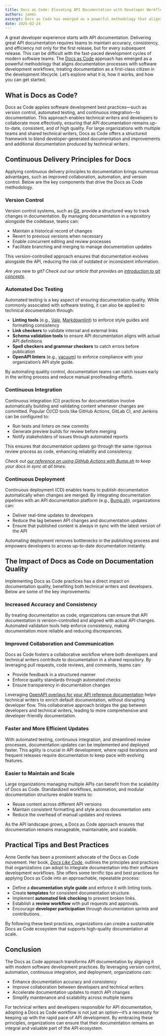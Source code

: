 ```yaml
---
title: Docs as Code: Elevating API Documentation with Developer Workflows
authors: james
excerpt: Docs as Code has emerged as a powerful methodology that aligns documentation processes with software development workflows, treating documentation as a first-class citizen in the development lifecycle.
date: 2025-02-24
---
```


A great developer experience starts with API documentation. Delivering great API documentation requires teams to maintain accuracy, consistency, and efficiency not only for the first release, but for every subsequent release. This can be difficult with the fast-paced development cycles of modern software teams. The [Docs as Code](https://www.writethedocs.org/guide/docs-as-code/) approach has emerged as a powerful methodology that aligns documentation processes with software development workflows, treating documentation as a first-class citizen in the development lifecycle. Let’s explore what it is, how it works, and how you can get started. 

## What is Docs as Code?

Docs as Code applies software development best practices—such as version control, automated testing, and continuous integration—to documentation. This approach enables technical writers and developers to collaborate more effectively, ensuring that API documentation remains up-to-date, consistent, and of high quality. For large organizations with multiple teams and shared technical writers, Docs as Code offers a structured framework to blend developer-generated documentation and improvements and additional documentation produced by technical writers. 

## Continuous Delivery Principles for Docs

Applying continuous delivery principles to documentation brings numerous advantages, such as improved collaboration, automation, and version control. Below are the key components that drive the Docs as Code methodology.

### Version Control

Version control systems, such as [Git](https://git-scm.com/), provide a structured way to track changes in documentation. By managing documentation in a repository alongside the codebase, teams can:

- Maintain a historical record of changes
- Revert to previous versions when necessary
- Enable concurrent editing and review processes
- Facilitate branching and merging to manage documentation updates

This version-controlled approach ensures that documentation evolves alongside the API, reducing the risk of outdated or inconsistent information.

_Are you new to git? Check out our article that provides an [introduction to git concepts](https://docs.bump.sh/guides/technical-writing/primitive-concepts-git/)._

### Automated Doc Testing

Automated testing is a key aspect of ensuring documentation quality. While commonly associated with software testing, it can also be applied to technical documentation through:
- **Linting tools** (e.g., [Vale](https://vale.sh/), [Markdownlint](https://github.com/DavidAnson/markdownlint)) to enforce style guides and formatting consistency
- **Link checkers** to validate internal and external links
- **Schema validation tools** to ensure API documentation aligns with actual API definitions
- **Spell checkers and grammar checkers** to catch errors before publication
- **OpenAPI linters** (e.g., [vacuum](https://bump.sh/blog/api-linting-with-vacuum)) to enforce compliance with your organization’s API style guide. 

By automating quality control, documentation teams can catch issues early in the writing process and reduce manual proofreading efforts.

### Continuous Integration

Continuous integration (CI) practices for documentation involve automatically building and validating content whenever changes are committed. Popular CI/CD tools like GitHub Actions, GitLab CI, and Jenkins can be configured to:
- Run tests and linters on new commits
- Generate preview builds for review before merging
- Notify stakeholders of issues through automated reports

This ensures that documentation updates go through the same rigorous review process as code, enhancing reliability and consistency.

_Check out [our reference on using GitHub Actions with Bump.sh](https://bump.sh/blog/bump-github-actions) to keep your docs in sync at all times._

### Continuous Deployment

Continuous deployment (CD) enables teams to publish documentation automatically when changes are merged. By integrating documentation pipelines with an API documentation platform (e.g., [Bump.sh](https://bump.sh)), organizations can:
- Deliver real-time updates to developers
- Reduce the lag between API changes and documentation updates
- Ensure that published content is always in sync with the latest version of the API

Automating deployment removes bottlenecks in the publishing process and empowers developers to access up-to-date documentation instantly.

## The Impact of Docs as Code on Documentation Quality

Implementing Docs as Code practices has a direct impact on documentation quality, benefiting both technical writers and developers. Below are some of the key improvements:

### Increased Accuracy and Consistency

By treating documentation as code, organizations can ensure that API documentation is version-controlled and aligned with actual API changes. Automated validation tools help enforce consistency, making documentation more reliable and reducing discrepancies.

### Improved Collaboration and Communication

Docs as Code fosters a collaborative workflow where both developers and technical writers contribute to documentation in a shared repository. By leveraging pull requests, code reviews, and comments, teams can:
- Provide feedback in a structured manner
- Enforce quality standards through automated checks
- Ensure transparency in documentation changes

Leveraging [OpenAPI overlays for your API reference documentation](https://docs.bump.sh/guides/openapi/augmenting-generated-openapi/) helps technical writers to enrich default documentation, without disrupting developer flow. This collaborative approach bridges the gap between developers and technical writers, leading to more comprehensive and developer-friendly documentation.


### Faster and More Efficient Updates

With automated testing, continuous integration, and streamlined review processes, documentation updates can be implemented and deployed faster. This agility is crucial in API development, where rapid iterations and frequent releases require documentation to keep pace with evolving features.

### Easier to Maintain and Scale

Large organizations managing multiple APIs can benefit from the scalability of Docs as Code. Standardized workflows, automation, and modular documentation structures enable teams to:
- Reuse content across different API versions
- Maintain consistent formatting and style across documentation sets
- Reduce the overhead of manual updates and reviews

As the API landscape grows, a Docs as Code approach ensures that documentation remains manageable, maintainable, and scalable.

## Practical Tips and Best Practices

Anne Gentle has been a prominent advocate of the Docs as Code movement. Her book, [*Docs Like Code*](https://www.docslikecode.com/book/), outlines the principles and practices that organizations can adopt to integrate documentation into their software development workflows. She offers some terrific tips and best practices for applying Docs as Code into an approachable, repeatable process:

- Define a **documentation style guide** and enforce it with linting tools.
- Create **templates** for consistent documentation structure.
- Implement **automated link checking** to prevent broken links.
- Establish a **review workflow** with pull requests and approvals.
- Encourage **developer participation** through documentation sprints and contributions.

By following these best practices, organizations can create a sustainable Docs as Code ecosystem that supports high-quality documentation at scale.

## Conclusion

The Docs as Code approach transforms API documentation by aligning it with modern software development practices. By leveraging version control, automation, continuous integration, and deployment, organizations can:

- Enhance documentation accuracy and consistency
- Improve collaboration between developers and technical writers
- Accelerate documentation updates to match API changes
- Simplify maintenance and scalability across multiple teams

For technical writers and developers responsible for API documentation, adopting a Docs as Code workflow is not just an option—it’s a necessity for keeping up with the rapid pace of API development. By embracing these principles, organizations can ensure that their documentation remains an integral and valuable part of the API ecosystem.

